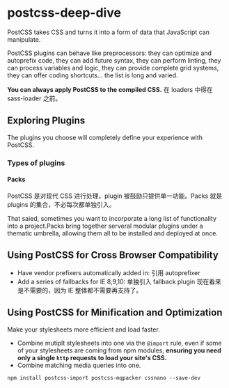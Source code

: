 # postcss-deep-dive

PostCSS takes CSS and turns it into a form of data that JavaScript can manipulate.

PostCSS plugins can behave like preprocessors: they can optimize and autoprefix code, they can add future syntax, they can perform linting, they can process variables and logic, they can provide complete grid systems, they can offer coding shortcuts… the list is long and varied.

**You can always apply PostCSS to the compiled CSS.** 在 loaders 中得在 sass-loader 之前。

## Exploring Plugins

The plugins you choose will completely define your experience with PostCSS.

### Types of plugins

#### Packs

PostCSS 是对现代 CSS 进行处理，plugin 被鼓励只提供单一功能。Packs 就是 plugins 的集合，不必每次都单独引入。

That saied, sometimes you want to incorporate a long list of functionality into a project.Packs bring together serveral modular plugins under a thematic umbrella, allowing them all to be installed and deployed at once.

## Using PostCSS for Cross Browser Compatibility

- Have vendor prefixers automatically added in: 引用 autoprefixer
- Add a series of fallbacks for IE 8,9,10: 单独引入 fallback plugin 现在看来是不需要的，因为 IE 整体都不需要再支持了。

## Using PostCSS for Minification and Optimization

Make your stylesheets more efficient and load faster.

- Combine mutiplt stylesheets into one via the `@import` rule, even if some of your stylesheets are coming from npm modules, **ensuring you need only a single `http` requests to load your site's CSS.**
- Combine matching media queries into one.

```shell
npm install postcss-import postcss-mqpacker cssnano --save-dev
```

